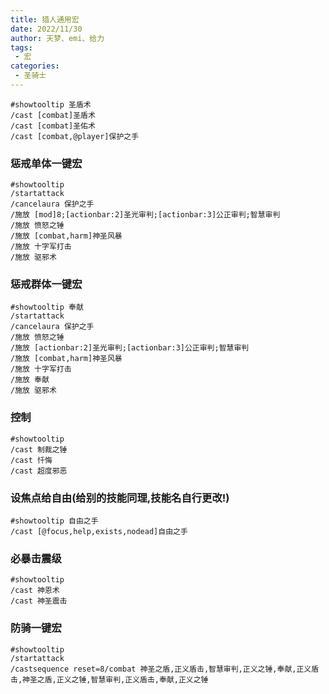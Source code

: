 ```yaml
---
title: 猎人通用宏
date: 2022/11/30
author: 天梦、emi、给力
tags:
 - 宏
categories:
 - 圣骑士
---
```


```
#showtooltip 圣盾术
/cast [combat]圣盾术
/cast [combat]圣佑术
/cast [combat,@player]保护之手
```

### 惩戒单体一键宏

```
#showtooltip
/startattack
/cancelaura 保护之手
/施放 [mod]8;[actionbar:2]圣光审判;[actionbar:3]公正审判;智慧审判
/施放 愤怒之锤
/施放 [combat,harm]神圣风暴
/施放 十字军打击
/施放 驱邪术
```

### 惩戒群体一键宏
```
#showtooltip 奉献
/startattack
/cancelaura 保护之手
/施放 愤怒之锤
/施放 [actionbar:2]圣光审判;[actionbar:3]公正审判;智慧审判
/施放 [combat,harm]神圣风暴
/施放 十字军打击
/施放 奉献
/施放 驱邪术
```

### 控制

```
#showtooltip
/cast 制裁之锤
/cast 忏悔
/cast 超度邪恶
```

### 设焦点给自由(给别的技能同理,技能名自行更改!)

```
#showtooltip 自由之手
/cast [@focus,help,exists,nodead]自由之手
```

### 必暴击震级

```
#showtooltip
/cast 神恩术
/cast 神圣震击
```

### 防骑一键宏

```
#showtooltip
/startattack 
/castsequence reset=8/combat 神圣之盾,正义盾击,智慧审判,正义之锤,奉献,正义盾击,神圣之盾,正义之锤,智慧审判,正义盾击,奉献,正义之锤
```
